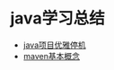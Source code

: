 # java学习总结

* [java项目优雅停机](./code/shutdown/)
* [maven基本概念](https://github.com/zhaoleigege/java/tree/artifactory/code/maven)

